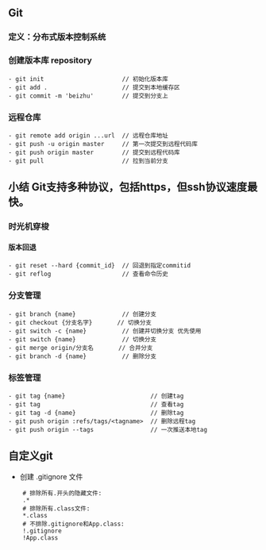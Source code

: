 <!--
 * @Date: 2020-11-17 15:44:00
 * @LastEditors: zhangbaoyan
 * @LastEditTime: 2020-11-17 16:36:06
 * @FilePath: /Code/README.md
-->
## Git 

### 定义：分布式版本控制系统

### 创建版本库 repository

```
- git init                      // 初始化版本库
- git add .                     // 提交到本地缓存区 
- git commit -m 'beizhu'        // 提交到分支上

```

### 远程仓库

```
- git remote add origin ...url  // 远程仓库地址
- git push -u origin master     // 第一次提交到远程代码库
- git push origin master        // 提交到远程代码库
- git pull                      // 拉到当前分支
```

## 小结  Git支持多种协议，包括https，但ssh协议速度最快。


### 时光机穿梭

#### 版本回退

```
- git reset --hard {commit_id}  // 回退到指定commitid
- git reflog                    // 查看命令历史
```


### 分支管理

```
- git branch {name}             // 创建分支
- git checkout {分支名字}       // 切换分支
- git switch -c {name}          // 创建并切换分支 优先使用
- git switch {name}             // 切换分支
- git merge origin/分支名       // 合并分支
- git branch -d {name}          // 删除分支

```
### 标签管理

```
- git tag {name}                        // 创建tag
- git tag                               // 查看tag
- git tag -d {name}                     // 删除tag
- git push origin :refs/tags/<tagname>  // 删除远程tag
- git push origin --tags                // 一次推送本地tag
```

## 自定义git

- 创建 .gitignore 文件

```
    # 排除所有.开头的隐藏文件:
    .*
    # 排除所有.class文件:
    *.class
    # 不排除.gitignore和App.class:
    !.gitignore
    !App.class
```
